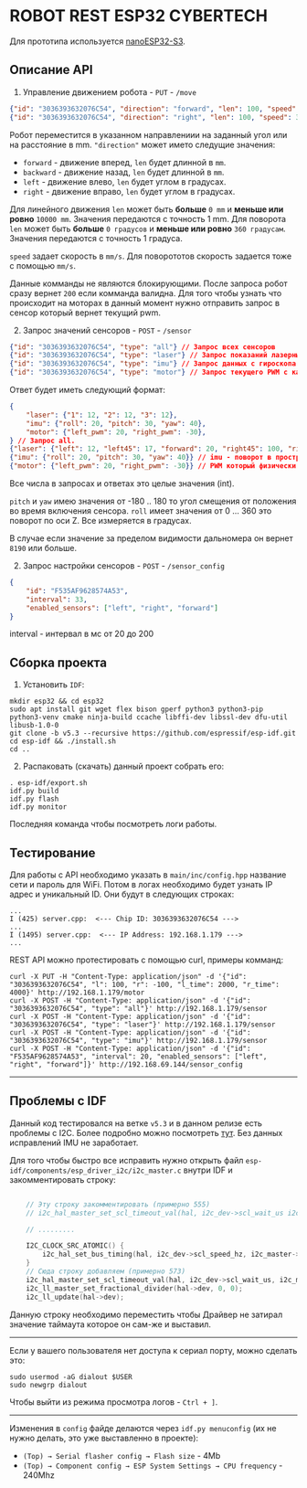 # ROBOT REST ESP32 CYBERTECH

Для прототипа используется [nanoESP32-S3](https://github.com/wuxx/nanoESP32-S3/tree/master).

## Описание API

1) Управление движением робота - `PUT` - `/move`

```json
{"id": "3036393632076C54", "direction": "forward", "len": 100, "speed": 30}
{"id": "3036393632076C54", "direction": "right", "len": 100, "speed": 30}
```

Робот переместится в указанном направлениии на заданный угол или на расстояние в mm. `"direction"` может името следущие значения:

- `forward` - движение вперед, `len` будет длинной в `mm`.
- `backward` - движение назад, `len` будет длинной в `mm`.
- `left` - движение влево, `len` будет углом в градусах.
- `right` - движение вправо, `len` будет углом в градусах.

Для линейного движения `len` может быть **больше** `0 mm` и **меньше или ровно** `10000 mm`. Значения передаются с точность 1 mm.
Для поворота `len` может быть **больше** `0 градусов` и **меньше или ровно** `360 градусам`. Значения передаются с точность 1 градуса.

`speed` задает скорость в `mm/s`. Для поворототов скорость задается тоже с помощью `mm/s`.

Данные комманды не являются блокирующими. После запроса робот сразу вернет `200` если комманда валидна. Для того чтобы узнать что происходит на моторах в данный момент нужно отправить запрос в сенсор который вернет текущий pwm.

2) Запрос значений сенсоров - `POST` - `/sensor`

```json
{"id": "3036393632076C54", "type": "all"} // Запрос всех сенсоров
{"id": "3036393632076C54", "type": "laser"} // Запрос показаний лазерных сенсоров
{"id": "3036393632076C54", "type": "imu"} // Запрос данных с гироскопа
{"id": "3036393632076C54", "type": "motor"} // Запрос текущего PWM с каждого из моторов
```

Ответ будет иметь следующий формат:

```json
{ 
	"laser": {"1": 12, "2": 12, "3": 12}, 
	"imu": {"roll": 20, "pitch": 30, "yaw": 40},
    "motor": {"left_pwm": 20, "right_pwm": -30},
} // Запрос all.
{"laser": {"left": 12, "left45": 17, "forward": 20, "right45": 100, "right": 100, "backward": 100}} // Дальномер mm.
{"imu": {"roll": 20, "pitch": 30, "yaw": 40}} // imu - поворот в пространстве относительно конкретной оси в градусах.
{"motor": {"left_pwm": 20, "right_pwm": -30}} // PWM который физически выставлен на моторе в данный момент
```

Все числа в запросах и ответах это целые значения (int).

`pitch` и `yaw` имею значения от -180 .. 180 то угол смещения от положения во время включения сенсора. `roll` имеет значения от 0 ... 360 это поворот по оси Z. Все измеряется в градусах.

В случае если значение за пределом видимости дальномера он вернет `8190` или больше.

2) Запрос настройки сенсоров - `POST` - `/sensor_config`

```json
{
    "id": "F535AF9628574A53",
    "interval": 33,
    "enabled_sensors": ["left", "right", "forward"]
}
```
interval - интервал в мс от 20 до 200

## Сборка проекта

1) Установить `IDF`:

```shell
mkdir esp32 && cd esp32
sudo apt install git wget flex bison gperf python3 python3-pip python3-venv cmake ninja-build ccache libffi-dev libssl-dev dfu-util libusb-1.0-0
git clone -b v5.3 --recursive https://github.com/espressif/esp-idf.git
cd esp-idf && ./install.sh
cd ..
```

2) Распаковать (скачать) данный проект собрать его:

```shell
. esp-idf/export.sh
idf.py build
idf.py flash
idf.py monitor 
```

Последняя команда чтобы посмотреть логи работы.

## Тестирование

Для работы с API необходимо указать в `main/inc/config.hpp` название сети и пароль для WiFi. Потом в логах необходимо будет узнать IP адрес и уникальный ID. Они будут в следующих строках:

```
...
I (425) server.cpp:  <--- Chip ID: 3036393632076C54 ---> 
...
I (1495) server.cpp:  <--- IP Address: 192.168.1.179 ---> 
...
```

REST API можно протестировать с помощью curl, примеры комманд:

```shell
curl -X PUT -H "Content-Type: application/json" -d '{"id": "3036393632076C54", "l": 100, "r": -100, "l_time": 2000, "r_time": 4000}' http://192.168.1.179/motor
curl -X POST -H "Content-Type: application/json" -d '{"id": "3036393632076C54", "type": "all"}' http://192.168.1.179/sensor
curl -X POST -H "Content-Type: application/json" -d '{"id": "3036393632076C54", "type": "laser"}' http://192.168.1.179/sensor
curl -X POST -H "Content-Type: application/json" -d '{"id": "3036393632076C54", "type": "imu"}' http://192.168.1.179/sensor
curl -X POST -H "Content-Type: application/json" -d '{"id": "F535AF9628574A53", "interval": 20, "enabled_sensors": ["left", "right", "forward"]}' http://192.168.69.144/sensor_config
```

----

## Проблемы с IDF

Данный код тестировался на ветке `v5.3` и в данном релизе есть проблемы с I2C. Более подробно можно посмотреть [тут](https://github.com/espressif/esp-idf/issues/14401). Без данных исправлений IMU не заработает.

Для того чтобы быстро все исправить нужно открыть файл `esp-idf/components/esp_driver_i2c/i2c_master.c` внутри IDF и закомментировать строку:

```c

    // Эту строку закомментировать (примерно 555)
    // i2c_hal_master_set_scl_timeout_val(hal, i2c_dev->scl_wait_us i2c_master->base->clk_src_freq_hz);

    // .........

    I2C_CLOCK_SRC_ATOMIC() {
        i2c_hal_set_bus_timing(hal, i2c_dev->scl_speed_hz, i2c_master->base->clk_src, i2c_master->base->clk_src_freq_hz);
    }
    // Сюда строку добавляем (примерно 573)
    i2c_hal_master_set_scl_timeout_val(hal, i2c_dev->scl_wait_us, i2c_master->base->clk_src_freq_hz); // эту строку добавить
    i2c_ll_master_set_fractional_divider(hal->dev, 0, 0);
    i2c_ll_update(hal->dev);
```

Данную строку необходимо переместить чтобы Драйвер не затирал значение таймаута которое он сам-же и выставил.

----

Если у вашего пользователя нет доступа к сериал порту, можно сделать это:

```shell
sudo usermod -aG dialout $USER
sudo newgrp dialout 
```

Чтобы выйти из режима просмотра логов - `Ctrl + ]`.

----

Изменения в `config` файде делаются через `idf.py menuconfig` (их не нужно делать, это уже выставленно в проекте):

- `(Top) → Serial flasher config → Flash size` - 4Mb
- `(Top) → Component config → ESP System Settings → CPU frequency` - 240Mhz
